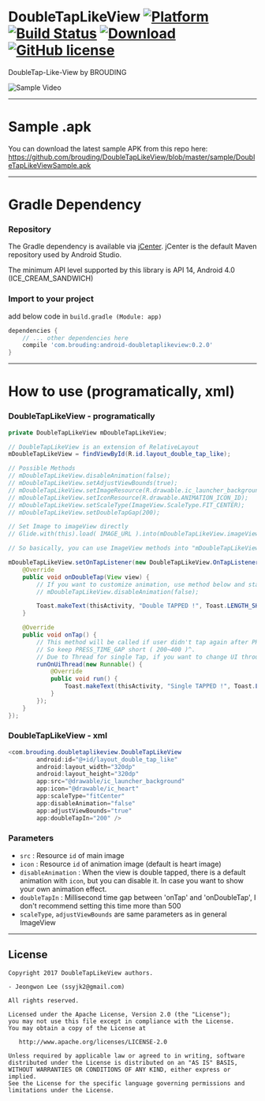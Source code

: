 # DoubleTapLikeView [![Platform](https://img.shields.io/badge/Platform-Android-green.svg) ]()[![Build Status](https://travis-ci.org/BROUDING/DoubleTapLikeView.svg?branch=master)](https://travis-ci.org/BROUDING/DoubleTapLikeView) [![Download](https://api.bintray.com/packages/brouding/maven/android-doubletaplikeview/images/download.svg) ](https://bintray.com/brouding/maven/android-doubletaplikeview/_latestVersion)[![GitHub license](https://img.shields.io/badge/License-Apache%202.0-blue.svg)](https://github.com/brouding/doubletaplikeview/blob/master/LICENSE.txt)

DoubleTap-Like-View by BROUDING

![Sample Video](https://github.com/BROUDING/DoubleTapLikeView/blob/master/sample/sample_video.gif?raw=true)

---
# Sample .apk
You can download the latest sample APK from this repo here: https://github.com/brouding/DoubleTapLikeView/blob/master/sample/DoubleTapLikeViewSample.apk

---
# Gradle Dependency
### Repository
The Gradle dependency is available via [jCenter](https://bintray.com/brouding/maven/android-doubletaplikeview).
jCenter is the default Maven repository used by Android Studio.

The minimum API level supported by this library is API 14, Android 4.0 (ICE_CREAM_SANDWICH)


### Import to your project
add below code in `build.gradle (Module: app)`
```gradle
dependencies {
	// ... other dependencies here
    compile 'com.brouding:android-doubletaplikeview:0.2.0'
}
```
---
# How to use (programatically, xml)
### DoubleTapLikeView - programatically
```java
private DoubleTapLikeView mDoubleTapLikeView;

// DoubleTapLikeView is an extension of RelativeLayout
mDoubleTapLikeView = findViewById(R.id.layout_double_tap_like);

// Possible Methods
// mDoubleTapLikeView.disableAnimation(false);                              // You wouldn't use this...right?
// mDoubleTapLikeView.setAdjustViewBounds(true);
// mDoubleTapLikeView.setImageResource(R.drawable.ic_launcher_background);
// mDoubleTapLikeView.setIconResource(R.drawable.ANIMATION_ICON_ID);
// mDoubleTapLikeView.setScaleType(ImageView.ScaleType.FIT_CENTER);
// mDoubleTapLikeView.setDoubleTapGap(200);                                // Keep this time short ( 200~400 )^

// Set Image to imageView directly
// Glide.with(this).load( IMAGE_URL ).into(mDoubleTapLikeView.imageView);

// So basically, you can use ImageView methods into "mDoubleTapLikeView.imageView"

mDoubleTapLikeView.setOnTapListener(new DoubleTapLikeView.OnTapListener() {
    @Override
    public void onDoubleTap(View view) {
        // If you want to customize animation, use method below and start your Animation here.
        // mDoubleTapLikeView.disableAnimation(false);

        Toast.makeText(thisActivity, "Double TAPPED !", Toast.LENGTH_SHORT).show();
    }

    @Override
    public void onTap() {
        // This method will be called if user didn't tap again after PRESS_TIME_TERM (default is 200)
        // So keep PRESS_TIME_GAP short ( 200~400 )^.
        // Due to Thread for single Tap, if you want to change UI through "onTap()", you should use Activity.runOnUiThread()
        runOnUiThread(new Runnable() {
            @Override
            public void run() {
                Toast.makeText(thisActivity, "Single TAPPED !", Toast.LENGTH_SHORT).show();
            }
        });
    }
});

```

### DoubleTapLikeView - xml
```java
<com.brouding.doubletaplikeview.DoubleTapLikeView
        android:id="@+id/layout_double_tap_like"
        android:layout_width="320dp"
        android:layout_height="320dp"
        app:src="@drawable/ic_launcher_background"
        app:icon="@drawable/ic_heart"
        app:scaleType="fitCenter"
        app:disableAnimation="false"
        app:adjustViewBounds="true"
        app:doubleTapIn="200" />
```

### Parameters
- `src`  : Resource `id` of main image
- `icon` : Resource `id` of animation image (default is heart image)
- `disableAnimation` : When the view is double tapped, there is a default animation with `icon`, but you can disable it.
In case you want to show your own animation effect.
- `doubleTapIn` : Millisecond time gap between 'onTap' and 'onDoubleTap', I don't recommend setting this time more than 500
- `scaleType`, `adjustViewBounds` are same parameters as in general ImageView

---
License
-------

    Copyright 2017 DoubleTapLikeView authors.

	- Jeongwon Lee (ssyjk2@gmail.com)

    All rights reserved.

    Licensed under the Apache License, Version 2.0 (the "License");
    you may not use this file except in compliance with the License.
    You may obtain a copy of the License at

       http://www.apache.org/licenses/LICENSE-2.0

    Unless required by applicable law or agreed to in writing, software
    distributed under the License is distributed on an "AS IS" BASIS,
    WITHOUT WARRANTIES OR CONDITIONS OF ANY KIND, either express or implied.
    See the License for the specific language governing permissions and
    limitations under the License.